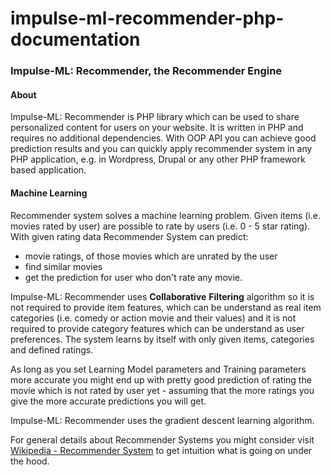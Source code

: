 # impulse-ml-recommender-php-documentation

### Impulse-ML: Recommender, the Recommender Engine

#### About 
Impulse-ML: Recommender is PHP library which can be used to share
personalized content for users on your website. It is written in PHP
and requires no additional dependencies. With OOP API you can achieve good
prediction results and you can quickly apply recommender system in any PHP
application, e.g. in Wordpress, Drupal or any other PHP framework based application.

#### Machine Learning
Recommender system solves a machine learning problem. Given items (i.e. movies rated by user) 
are possible to rate by users (i.e. 0 - 5 star rating). With given
rating data Recommender System can predict:
- movie ratings, of those movies which are unrated by the user
- find similar movies 
- get the prediction for user who don't rate any movie. 

Impulse-ML: Recommender uses **Collaborative** **Filtering** algorithm
so it is not required to provide item features, which can be 
understand as real item categories (i.e. comedy or action movie and their values) and it is
not required to provide category features which can be understand as user preferences.
The system learns 
by itself with only given items, categories and defined ratings.

As long as you set Learning Model parameters and Training parameters 
more accurate you might end up with pretty good prediction of rating the movie 
which is not rated by user yet - assuming that the more ratings you give the more accurate 
predictions you will get.

Impulse-ML: Recommender uses the gradient descent learning algorithm.

For general details about Recommender Systems you might consider visit
[Wikipedia - Recommender System](https://en.wikipedia.org/wiki/Recommender_system) to get 
intuition what is going on under the hood.